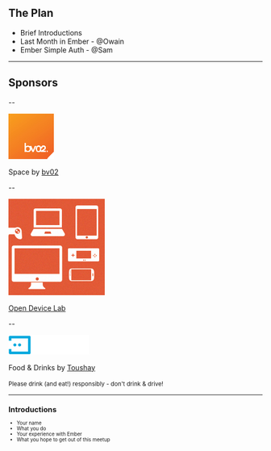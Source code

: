 ## The Plan

- Brief Introductions
- Last Month in Ember - @Owain
- Ember Simple Auth - @Sam

---

## Sponsors

--

[![bv02 logo](img/bv02-logo.jpeg)](http://bv02.com)

Space by [bv02](http://bv02.com)

--

[![Open Device Lab logo](img/odl.png)](http://www.bv02.com/device-lab)

[Open Device Lab](http://www.bv02.com/device-lab)

--

[![Toushay logo](img/toushay-logo.png)](http://toushay.com)

Food & Drinks by [Toushay](http://toushay.com)

<small>Please drink (and eat!) responsibly - don't drink & drive!<small>

---

## Introductions

- Your name
- What you do
- Your experience with Ember
- What you hope to get out of this meetup